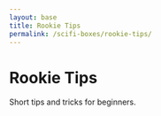 ```yaml
---
layout: base
title: Rookie Tips
permalink: /scifi-boxes/rookie-tips/
---
```


# Rookie Tips

Short tips and tricks for beginners.
